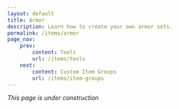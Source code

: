 ```yaml
---
layout: default
title: Armor
description: Learn how to create your own armor sets.
permalink: /items/armor
page_nav:
    prev:
        content: Tools
        url: /items/tools
    next:
        content: Custom Item Groups
        url: /items/item-groups
---
```


<!-- Similarly to tools, armor items require a material, this time though - they use `ArmorMaterial`. -->

*This page is under construction*